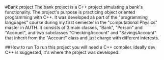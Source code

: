 #Bank project
The bank project is a C++ project simulating a bank's functionality. The project's purpose is practicing object oriented programming with C++. It was developed as part of the "programming languages" course during my first semester in the "computational Physics" master in AUTH. It consists of 3 main classes, "Bank", "Person" and "Account", and two subclasses "CheckingAccount" and "SavingsAccount" that inherit from the "Account" class and just charge with different interests.

##How to run
To run this project you will need a C++ compiler. Ideally dev C++ is suggested, it's where the project was developed.
